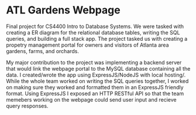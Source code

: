# ATL Gardens Webpage

Final project for CS4400 Intro to Database Systems. We were tasked with creating a ER diagram for the relational database
tables, writing the SQL queries, and building a full stack app. The project tasked us with creating a propetry management
portal for owners and visitors of Atlanta area gardens, farms, and orchards.

My major contribution to the project was implementing a backend server that would link the webpage portal to the MySQL database
containing all the data. I created/wrote the app using ExpressJS/NodeJS with local hosting/. While the whole team worked on writing
the SQL queries together, I worked on making sure they worked and formatted them in an ExpressJS friendly format. Using ExpressJS
I exposed an HTTP RESTful API so that the team memebers working on the webpage could send user input and recieve query responses.
